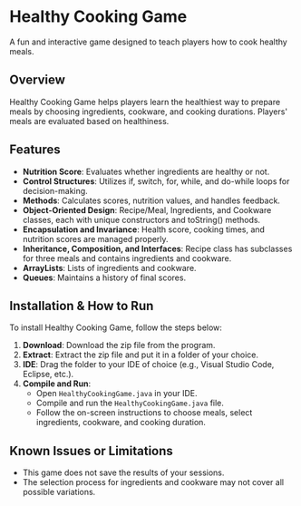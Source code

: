 # Healthy Cooking Game
A fun and interactive game designed to teach players how to cook healthy meals.

## Overview
Healthy Cooking Game helps players learn the healthiest way to prepare meals by choosing ingredients, cookware, and cooking durations. Players' meals are evaluated based on healthiness.

## Features
- **Nutrition Score**: Evaluates whether ingredients are healthy or not.
- **Control Structures**: Utilizes if, switch, for, while, and do-while loops for decision-making.
- **Methods**: Calculates scores, nutrition values, and handles feedback.
- **Object-Oriented Design**: Recipe/Meal, Ingredients, and Cookware classes, each with unique constructors and toString() methods.
- **Encapsulation and Invariance**: Health score, cooking times, and nutrition scores are managed properly.
- **Inheritance, Composition, and Interfaces**: Recipe class has subclasses for three meals and contains ingredients and cookware.
- **ArrayLists**: Lists of ingredients and cookware.
- **Queues**: Maintains a history of final scores.

## Installation & How to Run
To install Healthy Cooking Game, follow the steps below:

1. **Download**: Download the zip file from the program.
1. **Extract**: Extract the zip file and put it in a folder of your choice.
1. **IDE**: Drag the folder to your IDE of choice (e.g., Visual Studio Code, Eclipse, etc.).
1. **Compile and Run**:
    - Open `HealthyCookingGame.java` in your IDE.
    - Compile and run the `HealthyCookingGame.java` file.
    - Follow the on-screen instructions to choose meals, select ingredients, cookware, and cooking duration.

## Known Issues or Limitations
- This game does not save the results of your sessions.
- The selection process for ingredients and cookware may not cover all possible variations.